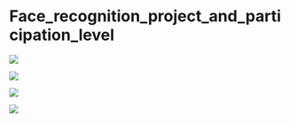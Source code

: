 # Face_recognition_project_and_participation_level

![](../images/1.jpg)

![](../images/2.jpg)

![](../images/3.jpg)

![](../images/4.jpg)
